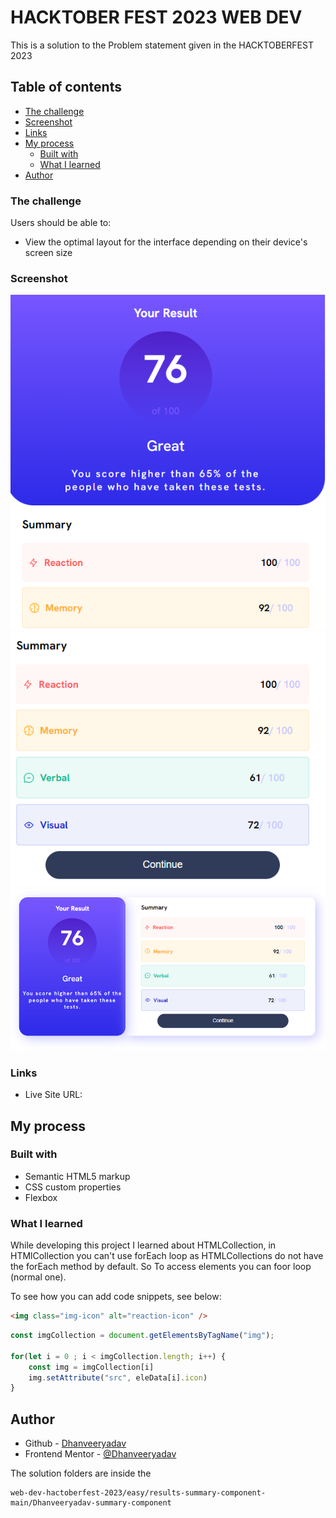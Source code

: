 # HACKTOBER FEST 2023 WEB DEV

This is a solution to the Problem statement given in the HACKTOBERFEST 2023

## Table of contents

  - [The challenge](#the-challenge)
  - [Screenshot](#screenshot)
  - [Links](#links)
- [My process](#my-process)
  - [Built with](#built-with)
  - [What I learned](#what-i-learned)
- [Author](#author)

### The challenge

Users should be able to:

- View the optimal layout for the interface depending on their device's screen size

### Screenshot

![](../results-summary-component-main/Dhanveeryadav-summary-component/Screenshots/section-1.png)
![](../results-summary-component-main/Dhanveeryadav-summary-component/Screenshots/section-2.png)
![](../results-summary-component-main/Dhanveeryadav-summary-component/Screenshots/desktop-layout.png)


### Links

- Live Site URL:

## My process

### Built with

- Semantic HTML5 markup
- CSS custom properties
- Flexbox

### What I learned

While developing this project I learned about HTMLCollection, in HTMlCollection you can't use forEach loop as HTMLCollections do not have the forEach method by default. So To access elements you can foor loop (normal one).

To see how you can add code snippets, see below:

```html
<img class="img-icon" alt="reaction-icon" />
```

```js
const imgCollection = document.getElementsByTagName("img");

for(let i = 0 ; i < imgCollection.length; i++) {
    const img = imgCollection[i]
    img.setAttribute("src", eleData[i].icon)
}
```

## Author

- Github - [Dhanveeryadav](https://github.com/Dhanveeryadav)
- Frontend Mentor - [@Dhanveeryadav](https://www.frontendmentor.io/profile/yourusername)

The solution folders are inside the
```
web-dev-hactoberfest-2023/easy/results-summary-component-main/Dhanveeryadav-summary-component
```